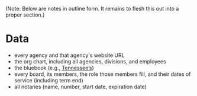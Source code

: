 (Note: Below are notes in outline form. It remains to flesh this out into a proper section.)

# Data

* every agency and that agency's website URL
* the org chart, including all agencies, divisions, and employees
* the bluebook (e.g., [Tennessee’s](http://en.wikipedia.org/wiki/Tennessee_Blue_Book))
* every board, its members, the role those members fill, and their dates of service (including term end)
* all notaries (name, number, start date, expiration date)
